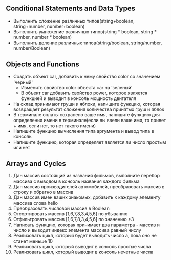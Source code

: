 ## Conditional Statements and Data Types
- Выполнить сложение различных типов(string+boolean, string+number, number+boolean)
- Выполнить умножение различных типов(string * boolean, string * number, number * boolean)
- Выполнить деление различных типов(string/boolean, string/number, number/Boolean)

## Objects and Functions
- Создать объект car, добавить к нему свойство color со значением 'черный'
  - Изменить свойство color объекта car на 'зеленый'
  - В объект car добавить свойство power, которое является функцией и выводит в консоль мощность двигателя
- На склад принимают груши и яблоки, напишите функцию, которая возвращает результат сложения количества принятых груш и яблок
- В терминале оплаты сохранено ваше имя, напишите функцию для определения имени в терминале(если вы ввели ваше имя, то привет + имя, если нет, то нет такого имени)
- Напишите функцию вычисления типа аргумента и вывод типа в консоль
- Напишите функцию, которая определяет является ли число простым или нет

## Arrays and Cycles
1. Дан массив состоящий из названий фильмов, выполните перебор массива с выводом в консоль названия каждого фильма
2. Дан массив производителей автомобилей, преобразовать массив в строку и обратно в массив
3. Дан массив имен ваших знакомых, добавить к каждому элементу массива слова hello
4. Преобразовать числовой массив в Boolean
5. Отсортировать массив [1,6,7,8,3,4,5,6] по убыванию
6. Отфильтровать массив [1,6,7,8,3,4,5,6] по значению >3
7. Написать функцию, которая принимает два параметра - массив и число и выводит индекс элемента массива равный числу
8. Реализовать цикл, который будет выводить число а, пока оно не станет меньше 10
9. Реализовать цикл, который выводит в консоль простые числа
10. Реализовать цикл, который выводит в консоль нечетные числа